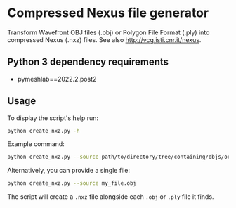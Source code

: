# Compressed Nexus file generator

Transform Wavefront OBJ files (.obj) or Polygon File Format (.ply) into compressed Nexus (.nxz) files. See also http://vcg.isti.cnr.it/nexus.

## Python 3 dependency requirements
* pymeshlab==2022.2.post2

## Usage
To display the script's help run:
```bash
python create_nxz.py -h
```

Example command:
```bash
python create_nxz.py --source path/to/directory/tree/containing/objs/or/plys
```

Alternatively, you can provide a single file:
```bash
python create_nxz.py --source my_file.obj
```

The script will create a `.nxz` file alongside each `.obj` or `.ply` file it finds.
